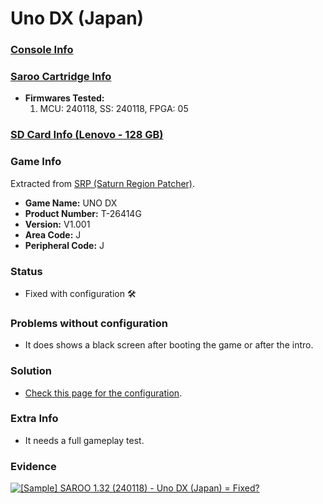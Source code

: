 # Uno DX (Japan)

### [Console Info](../../../../Info/Consoles/VA13/README.md)

### [Saroo Cartridge Info](../../../../Info/Cartridges/RetroGameParadiseStore/1.32F/README.md)

- <b>Firmwares Tested:</b>
  1. MCU: 240118, SS: 240118, FPGA: 05

### [SD Card Info (Lenovo - 128 GB)](../../../../Info/SdCards/Lenovo/128GB/README.md)

### Game Info

Extracted from [SRP (Saturn Region Patcher)](https://segaxtreme.net/resources/saturn-region-patcher.81/download).

- <b>Game Name:</b> UNO DX
- <b>Product Number:</b> T-26414G
- <b>Version:</b> V1.001
- <b>Area Code:</b> J
- <b>Peripheral Code:</b> J

### Status

- Fixed with configuration :hammer_and_wrench:

### Problems without configuration

- It does shows a black screen after booting the game or after the intro.

### Solution

- [Check this page for the configuration](https://github.com/williamdsw/saroo-configuration-list/blob/master/J/T-26414G/README.md).

### Extra Info

- It needs a full gameplay test.

### Evidence

[![[Sample] SAROO 1.32 (240118) - Uno DX (Japan) = Fixed?](https://img.youtube.com/vi/uJZ8sotm9Wg/0.jpg)](https://www.youtube.com/watch?v=uJZ8sotm9Wg)
